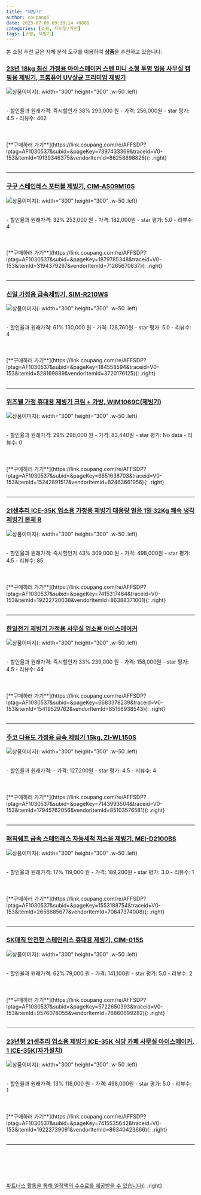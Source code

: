 ```yaml
---
title: "제빙기"
author: coupang6
date: 2023-07-06 09:30:14 +0800
categories: [쇼핑, 디이털/가전]
tags: [쇼핑, 제빙기]
---
```


본 쇼핑 추천 글은 자체 분석 도구를 이용하여 [**상품**](https://link.coupang.com/a/bao1ui)을 추천하고 있습니다.

### [23년 18kg 최신 가정용 아이스메이커 스텐 미니 소형 투명 얼음 사무실 캠핑용 제빙기, 프롬퓨어 UV살균 프리미엄 제빙기](https://link.coupang.com/re/AFFSDP?lptag=AF1030537&subid=&pageKey=7397433369&traceid=V0-153&itemId=19139346375&vendorItemId=86258698826)

![상품이미지](https://thumbnail10.coupangcdn.com/thumbnails/remote/230x230ex/image/vendor_inventory/6d91/30f6586a399aad37b901ea4d0ac8f8eaaf7f50aec841b2748448ca31c085.jpg){: width="300" height="300" .w-50 .left}


<br>
- 할인율과 원래가격: 즉시할인가 38%  293,000   원
- 가격: 256,000원
- star 평가: 4.5
- 리뷰수: 462
<br>
<br>
<br>
<br>
[**구매하러 가기**](https://link.coupang.com/re/AFFSDP?lptag=AF1030537&subid=&pageKey=7397433369&traceid=V0-153&itemId=19139346375&vendorItemId=86258698826){: .right}
<br>
<br>

---

### [쿠쿠 스테인레스 포터블 제빙기, CIM-AS09M10S](https://link.coupang.com/re/AFFSDP?lptag=AF1030537&subid=&pageKey=1879785348&traceid=V0-153&itemId=3194379297&vendorItemId=71265670637)

![상품이미지](https://thumbnail10.coupangcdn.com/thumbnails/remote/230x230ex/image/retail/images/2020/08/07/12/7/cb49ae80-324d-4a8b-8e92-a3caa4ab9f50.jpg){: width="300" height="300" .w-50 .left}


<br>
- 할인율과 원래가격: 32%  253,000   원
- 가격: 182,000원
- star 평가: 5.0
- 리뷰수: 4
<br>
<br>
<br>
<br>
[**구매하러 가기**](https://link.coupang.com/re/AFFSDP?lptag=AF1030537&subid=&pageKey=1879785348&traceid=V0-153&itemId=3194379297&vendorItemId=71265670637){: .right}
<br>
<br>

---

### [신일 가정용 급속제빙기, SIM-R210WS](https://link.coupang.com/re/AFFSDP?lptag=AF1030537&subid=&pageKey=184558594&traceid=V0-153&itemId=528169889&vendorItemId=3720176125)

![상품이미지](https://thumbnail8.coupangcdn.com/thumbnails/remote/230x230ex/image/product/image/vendoritem/2018/11/09/3720176125/369e75f2-3065-47d2-9a41-df8f2238f17d.jpg){: width="300" height="300" .w-50 .left}


<br>
- 할인율과 원래가격: 61%  130,000   원
- 가격: 128,760원
- star 평가: 5.0
- 리뷰수: 4
<br>
<br>
<br>
<br>
[**구매하러 가기**](https://link.coupang.com/re/AFFSDP?lptag=AF1030537&subid=&pageKey=184558594&traceid=V0-153&itemId=528169889&vendorItemId=3720176125){: .right}
<br>
<br>

---

### [위즈웰 가정 휴대용 제빙기 크림 + 가방, WIM1069C(제빙기)](https://link.coupang.com/re/AFFSDP?lptag=AF1030537&subid=&pageKey=6651638703&traceid=V0-153&itemId=15242891517&vendorItemId=82463661956)

![상품이미지](https://thumbnail10.coupangcdn.com/thumbnails/remote/230x230ex/image/retail/images/1753477202942979-40125ca8-1481-4674-8193-aaef4831f7da.jpg){: width="300" height="300" .w-50 .left}


<br>
- 할인율과 원래가격: 29%  298,000   원
- 가격: 83,440원
- star 평가: No data
- 리뷰수: 0
<br>
<br>
<br>
<br>
[**구매하러 가기**](https://link.coupang.com/re/AFFSDP?lptag=AF1030537&subid=&pageKey=6651638703&traceid=V0-153&itemId=15242891517&vendorItemId=82463661956){: .right}
<br>
<br>

---

### [21센추리 ICE-35K 업소용 가정용 제빙기 대용량 얼음 1일 32Kg 쾌속 냉각 제빙기 본체 R](https://link.coupang.com/re/AFFSDP?lptag=AF1030537&subid=&pageKey=7415317464&traceid=V0-153&itemId=19222720038&vendorItemId=86388371001)

![상품이미지](https://thumbnail10.coupangcdn.com/thumbnails/remote/230x230ex/image/vendor_inventory/b575/d6d909cf0ace8f973ebb069f68a7faa76aa6eb8ff21cd7037e967d44ee4d.jpg){: width="300" height="300" .w-50 .left}


<br>
- 할인율과 원래가격: 즉시할인가 43%  309,000   원
- 가격: 498,000원
- star 평가: 4.5
- 리뷰수: 85
<br>
<br>
<br>
<br>
[**구매하러 가기**](https://link.coupang.com/re/AFFSDP?lptag=AF1030537&subid=&pageKey=7415317464&traceid=V0-153&itemId=19222720038&vendorItemId=86388371001){: .right}
<br>
<br>

---

### [한일전기 제빙기 가정용 사무실 업소용 아이스메이커](https://link.coupang.com/re/AFFSDP?lptag=AF1030537&subid=&pageKey=6683378239&traceid=V0-153&itemId=15419529762&vendorItemId=85156938543)

![상품이미지](https://thumbnail10.coupangcdn.com/thumbnails/remote/230x230ex/image/vendor_inventory/eef2/80e06a30e1fbb1876e30a39217bffaf83685f8361bd1188143a8cc764263.jpg){: width="300" height="300" .w-50 .left}


<br>
- 할인율과 원래가격: 즉시할인가 33%  239,000   원
- 가격: 158,000원
- star 평가: 4.5
- 리뷰수: 44
<br>
<br>
<br>
<br>
[**구매하러 가기**](https://link.coupang.com/re/AFFSDP?lptag=AF1030537&subid=&pageKey=6683378239&traceid=V0-153&itemId=15419529762&vendorItemId=85156938543){: .right}
<br>
<br>

---

### [주코 다용도 가정용 급속 제빙기 15kg, ZI-WL150S](https://link.coupang.com/re/AFFSDP?lptag=AF1030537&subid=&pageKey=7143993504&traceid=V0-153&itemId=17945762056&vendorItemId=85103576581)

![상품이미지](https://thumbnail10.coupangcdn.com/thumbnails/remote/230x230ex/image/retail/images/7016199434808256-2bb87ee3-da2c-41f6-a397-92738da0c07e.png){: width="300" height="300" .w-50 .left}


<br>
- 할인율과 원래가격: 
- 가격: 127,200원
- star 평가: 4.5
- 리뷰수: 4
<br>
<br>
<br>
<br>
[**구매하러 가기**](https://link.coupang.com/re/AFFSDP?lptag=AF1030537&subid=&pageKey=7143993504&traceid=V0-153&itemId=17945762056&vendorItemId=85103576581){: .right}
<br>
<br>

---

### [매직쉐프 급속 스테인레스 자동세척 저소음 제빙기, MEI-D2100BS](https://link.coupang.com/re/AFFSDP?lptag=AF1030537&subid=&pageKey=1553188754&traceid=V0-153&itemId=2656685677&vendorItemId=70647374008)

![상품이미지](https://thumbnail6.coupangcdn.com/thumbnails/remote/230x230ex/image/retail/images/5180849232558337-c327f028-c1fc-4772-b85b-420c00dec375.jpg){: width="300" height="300" .w-50 .left}


<br>
- 할인율과 원래가격: 17%  119,000   원
- 가격: 189,200원
- star 평가: 3.0
- 리뷰수: 1
<br>
<br>
<br>
<br>
[**구매하러 가기**](https://link.coupang.com/re/AFFSDP?lptag=AF1030537&subid=&pageKey=1553188754&traceid=V0-153&itemId=2656685677&vendorItemId=70647374008){: .right}
<br>
<br>

---

### [SK매직 안전한 스테인리스 휴대용 제빙기, CIM-015S](https://link.coupang.com/re/AFFSDP?lptag=AF1030537&subid=&pageKey=5722650393&traceid=V0-153&itemId=9576078055&vendorItemId=76860699282)

![상품이미지](https://thumbnail10.coupangcdn.com/thumbnails/remote/230x230ex/image/retail/images/2021/06/23/15/2/3d8dbff7-a24d-4522-8cdc-bb82368edb0c.jpg){: width="300" height="300" .w-50 .left}


<br>
- 할인율과 원래가격: 62%  79,000   원
- 가격: 141,100원
- star 평가: 5.0
- 리뷰수: 2
<br>
<br>
<br>
<br>
[**구매하러 가기**](https://link.coupang.com/re/AFFSDP?lptag=AF1030537&subid=&pageKey=5722650393&traceid=V0-153&itemId=9576078055&vendorItemId=76860699282){: .right}
<br>
<br>

---

### [23년형 21센추리 업소용 제빙기 ICE-35K 식당 카페 사무실 아이스메이커, 1 ICE-35K(자가설치)](https://link.coupang.com/re/AFFSDP?lptag=AF1030537&subid=&pageKey=7415535642&traceid=V0-153&itemId=19223739091&vendorItemId=86340423666)

![상품이미지](https://thumbnail8.coupangcdn.com/thumbnails/remote/230x230ex/image/vendor_inventory/20b9/5f0d87add51195e6e5c3ee2ae2aad83eb4423521fdd882885386d44cc072.jpg){: width="300" height="300" .w-50 .left}


<br>
- 할인율과 원래가격: 13%  116,000   원
- 가격: 498,000원
- star 평가: 5.0
- 리뷰수: 1
<br>
<br>
<br>
<br>
[**구매하러 가기**](https://link.coupang.com/re/AFFSDP?lptag=AF1030537&subid=&pageKey=7415535642&traceid=V0-153&itemId=19223739091&vendorItemId=86340423666){: .right}
<br>
<br>

---
<br><br><br><br><br> [파트너스 활동을 통해 일정액의 수수료를 제공받을 수 있습니다](https://link.coupang.com/a/bao1ui){: .right}